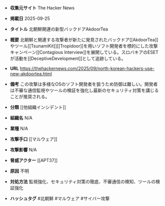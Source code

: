 - **収集元サイト**
The Hacker News

- **掲載日**
2025-09-25

- **タイトル**
北朝鮮関連の新型バックドアAkdoorTea

- **概要**
北朝鮮と関連する攻撃者が新たに発見されたバックドア[[AkdoorTea]]やツール[[TsunamiKit]][[Tropidoor]]を用いソフト開発者を標的にした攻撃キャンペーン[[Contagious Interview]]を展開している。スロバキアのESETが活動を[[DeceptiveDevelopment]]として追跡している。

- **URL**
https://thehackernews.com/2025/09/north-korean-hackers-use-new-akdoortea.html

- **備考**
この攻撃は多様なOSのソフト開発者を狙うため防御は難しい。開発者は不審な通信監視やツールの検証を強化し最新のセキュリティ対策を講じることが推奨される。

- **分類**
[[他組織インシデント]]

- **組織名**
N/A

- **業種**
N/A

- **攻撃手口**
[[マルウェア]]

- **攻撃影響**
N/A

- **脅威アクター**
[[APT37]]

- **原因**
不明

- **対処方法**
監視強化、セキュリティ対策の徹底、不審通信の検知、ツールの検証強化

- **ハッシュタグ**
#北朝鮮 #マルウェア #サイバー攻撃
